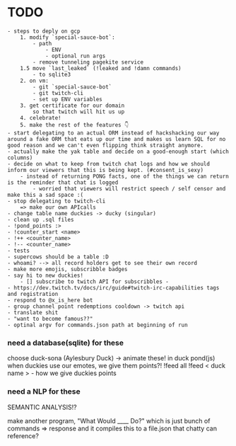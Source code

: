 # TODO
    - steps to deply on gcp
        1. modify `special-sauce-bot`: 
            - path 
                - ENV 
                - optional run args
            - remove tunneling pagekite service 
        1.5 move `last_leaked` (!leaked and !damn commands)
            - to sqlite3
        2. on vm: 
            - git `special-sauce-bot`
            - git twitch-cli 
            - set up ENV variables 
        3. get certificate for our domain 
            so that twitch will hit us up
        4. celebrate! 
        5. make the rest of the features 👇
    - start delegating to an actual ORM instead of hackshacking our way around a fake ORM that eats up our time and makes us learn SQL for no good reason and we can't even flipping think straight anymore.
    - actually make the yak table and decide on a good-enough start (which columns)
    - decide on what to keep from twitch chat logs and how we should inform our viewers that this is being kept. (#consent_is_sexy) 
        - instead of returning PONG facts, one of the things we can return is the reminder that chat is logged 
            - worried that viewers will restrict speech / self censor and make this a sad space :(
    - stop delegating to twitch-cli
        => make our own APIcalls 
    - change table name duckies -> ducky (singular)
    - clean up .sql files
    - !pond_points :>  
    - !counter_start <name> 
    - !++ <counter_name>
    - !-- <counter_name> 
    - tests 
    - supercows should be a table :D 
    - whoami? --> all record holders get to see their own record
    - make more emojis, subscribble badges 
    - say hi to new duckies! 
        - [] subscribe to twitch API for subscribbles -
    - https://dev.twitch.tv/docs/irc/guide#twitch-irc-capabilities tags and registration 
    - respond to @x_is_here bot
    - group channel point redemptions cooldown -> twitch api 
    - translate shit 
    - "want to become famous??"
    - optinal argv for commands.json path at beginning of run 


### need a database(sqlite) for these
choose duck-sona (Aylesbury Duck) -> animate these! in duck pond(js)
when duckies use our emotes, we give them points?!
!feed all 
!feed < duck name >
    - how we give duckies points 

### need a NLP for these
SEMANTIC ANALYSIS!?

make another program, "What Would ____ Do?"
which is just bunch of commands => response
and it compiles this to a file.json
that chatty can reference?


